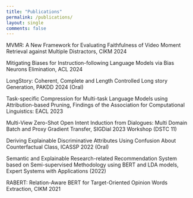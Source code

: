 ```yaml
---
title: "Publications"
permalink: /publications/
layout: single
comments: false
---
```



MVMR: A New Framework for Evaluating Faithfulness of Video Moment Retrieval against Multiple Distractors, CIKM 2024

Mitigating Biases for Instruction-following Language Models via Bias Neurons Elimination, ACL 2024

LongStory: Coherent, Complete and Length Controlled Long story Generation, PAKDD 2024 (Oral)

Task-specific Compression for Multi-task Language Models using Attribution-based Pruning, Findings of the Association for Computational Linguistics: EACL 2023

Multi-View Zero-Shot Open Intent Induction from Dialogues: Multi Domain Batch and Proxy Gradient Transfer, SIGDial 2023 Workshop (DSTC 11)

Deriving Explainable Discriminative Attributes Using Confusion About Counterfactual Class, ICASSP 2022 (Oral)

Semantic and Explainable Research-related Recommendation System based on Semi-supervised Methodology using BERT and LDA models, Expert Systems with Applications (2022)

RABERT: Relation-Aware BERT for Target-Oriented Opinion Words Extraction, CIKM 2021
